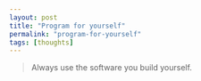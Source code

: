 ```yaml
---
layout: post
title: "Program for yourself"
permalink: "program-for-yourself"
tags: [thoughts]
---
```


<blockquote class="posterous_short_quote">Always use the software you build yourself.</blockquote>
